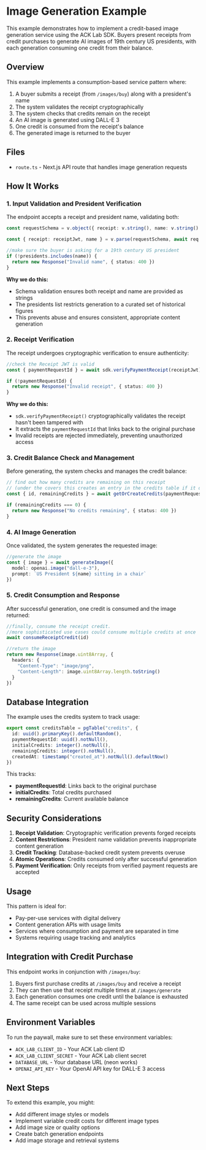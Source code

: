 # Image Generation Example

This example demonstrates how to implement a credit-based image generation service using the ACK Lab SDK. Buyers present receipts from credit purchases to generate AI images of 19th century US presidents, with each generation consuming one credit from their balance.

## Overview

This example implements a consumption-based service pattern where:

1. A buyer submits a receipt (from `/images/buy`) along with a president's name
2. The system validates the receipt cryptographically
3. The system checks that credits remain on the receipt
4. An AI image is generated using DALL-E 3
5. One credit is consumed from the receipt's balance
6. The generated image is returned to the buyer

## Files

- `route.ts` - Next.js API route that handles image generation requests

## How It Works

### 1. Input Validation and President Verification

The endpoint accepts a receipt and president name, validating both:

```typescript
const requestSchema = v.object({ receipt: v.string(), name: v.string() })

const { receipt: receiptJwt, name } = v.parse(requestSchema, await req.json())

//make sure the buyer is asking for a 19th century US president
if (!presidents.includes(name)) {
  return new Response("Invalid name", { status: 400 })
}
```

**Why we do this:**

- Schema validation ensures both receipt and name are provided as strings
- The presidents list restricts generation to a curated set of historical figures
- This prevents abuse and ensures consistent, appropriate content generation

### 2. Receipt Verification

The receipt undergoes cryptographic verification to ensure authenticity:

```typescript
//check the Receipt JWT is valid
const { paymentRequestId } = await sdk.verifyPaymentReceipt(receiptJwt)

if (!paymentRequestId) {
  return new Response("Invalid receipt", { status: 400 })
}
```

**Why we do this:**

- `sdk.verifyPaymentReceipt()` cryptographically validates the receipt hasn't been tampered with
- It extracts the `paymentRequestId` that links back to the original purchase
- Invalid receipts are rejected immediately, preventing unauthorized access

### 3. Credit Balance Check and Management

Before generating, the system checks and manages the credit balance:

```typescript
// find out how many credits are remaining on this receipt
// (under the covers this creates an entry in the credits table if it doesn't exist)
const { id, remainingCredits } = await getOrCreateCredits(paymentRequestId)

if (remainingCredits === 0) {
  return new Response("No credits remaining", { status: 400 })
}
```

### 4. AI Image Generation

Once validated, the system generates the requested image:

```typescript
//generate the image
const { image } = await generateImage({
  model: openai.image("dall-e-3"),
  prompt: `US President ${name} sitting in a chair`
})
```

### 5. Credit Consumption and Response

After successful generation, one credit is consumed and the image returned:

```typescript
//finally, consume the receipt credit.
//more sophisticated use cases could consume multiple credits at once
await consumeReceiptCredit(id)

//return the image
return new Response(image.uint8Array, {
  headers: {
    "Content-Type": "image/png",
    "Content-Length": image.uint8Array.length.toString()
  }
})
```

## Database Integration

The example uses the credits system to track usage:

```typescript
export const creditsTable = pgTable("credits", {
  id: uuid().primaryKey().defaultRandom(),
  paymentRequestId: uuid().notNull(),
  initialCredits: integer().notNull(),
  remainingCredits: integer().notNull(),
  createdAt: timestamp("created_at").notNull().defaultNow()
})
```

This tracks:

- **paymentRequestId**: Links back to the original purchase
- **initialCredits**: Total credits purchased
- **remainingCredits**: Current available balance

## Security Considerations

1. **Receipt Validation**: Cryptographic verification prevents forged receipts
2. **Content Restrictions**: President name validation prevents inappropriate content generation
3. **Credit Tracking**: Database-backed credit system prevents overuse
4. **Atomic Operations**: Credits consumed only after successful generation
5. **Payment Verification**: Only receipts from verified payment requests are accepted

## Usage

This pattern is ideal for:

- Pay-per-use services with digital delivery
- Content generation APIs with usage limits
- Services where consumption and payment are separated in time
- Systems requiring usage tracking and analytics

## Integration with Credit Purchase

This endpoint works in conjunction with `/images/buy`:

1. Buyers first purchase credits at `/images/buy` and receive a receipt
2. They can then use that receipt multiple times at `/images/generate`
3. Each generation consumes one credit until the balance is exhausted
4. The same receipt can be used across multiple sessions

## Environment Variables

To run the paywall, make sure to set these environment variables:

- `ACK_LAB_CLIENT_ID` - Your ACK Lab client ID
- `ACK_LAB_CLIENT_SECRET` - Your ACK Lab client secret
- `DATABASE_URL` - Your database URL (neon works)
- `OPENAI_API_KEY` - Your OpenAI API key for DALL-E 3 access

## Next Steps

To extend this example, you might:

- Add different image styles or models
- Implement variable credit costs for different image types
- Add image size or quality options
- Create batch generation endpoints
- Add image storage and retrieval systems
